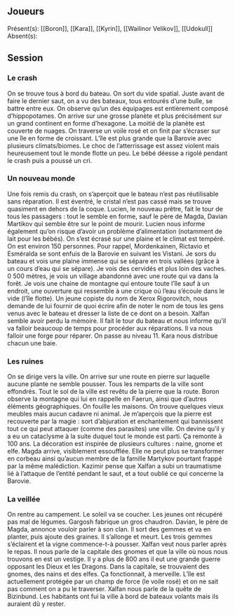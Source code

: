 ## Joueurs
Présent(s): [[Boron]], [[Kara]], [[Kyrin]], [[Wailinor Velikov]], [[Udokull]]
Absent(s): 

## Session

### Le crash
On se trouve tous à bord du bateau. On sort du vide spatial. Juste avant de faire le dernier saut, on a vu des bateaux, tous entourés d’une bulle, se battre entre eux. On observe qu’un des équipages est entièrement composé d’hippopotames. On arrive sur une grosse planète et plus précisément sur un grand continent en forme d’hexagone. La moitié de la planète est couverte de nuages. On traverse un voile rosé et on finit par s’écraser sur une île en forme de croissant. L’île est plus grande que la Barovie avec plusieurs climats/biomes. Le choc de l’atterrissage est assez violent mais heureusement tout le monde flotte un peu. Le bébé déesse a rigolé pendant le crash puis a poussé un cri.

### Un nouveau monde
Une fois remis du crash, on s’aperçoit que le bateau n’est pas réutilisable sans réparation. Il est éventré, le cristal n’est pas cassé mais se trouve quasiment en dehors de la coque.
Lucien, le nouveau prêtre, fait le tour de tous les passagers : tout le semble en forme, sauf le père de Magda, Davian Martikov qui semble être sur le point de mourir. Lucien nous informe également qu’on risque d’avoir un problème d’alimentation (notamment de lait pour les bébés). On s’est écrasé sur une plaine et le climat est tempéré. On est environ 150 personnes. 
Pour rappel, Mordenkainen, Rictavio et Esméralda se sont enfuis de la Barovie en suivant les Vistani.
Je sors du bateau et vois une plaine immense qui se sépare en trois vallées (grâce à un cours d’eau qui se sépare). Je vois des cervidés et plus loin des vaches. 0 500 mètres, je vois un village abandonné avec une route qui va dans la forêt. Je vois une chaine de montagne qui entoure toute l’île sauf à un endroit, une ouverture qui ressemble à une crique où l’eau s’écoule dans le vide (l’île flotte).
Un jeune copiste du nom de Xerox Rigorovitch, nous demande de lui fournir de quoi écrire afin de noter le nom de tous les gens venus avec le bateau et dresser la liste de ce dont on a besoin.
Xalfan semble avoir perdu la mémoire. Il fait le tour du bateau et nous informe qu’il va falloir beaucoup de temps pour procéder aux réparations. Il va nous falloir une forge pour réparer.
On passe au niveau 11.
Kara nous distribue chacun une baie.

### Les ruines
On se dirige vers la ville. On arrive sur une route en pierre sur laquelle aucune plante ne semble pousser. Tous les remparts de la ville sont effondrés. Tout le sol de la ville est revêtu de la pierre que la route.
Boron observe la montagne qui lui en rappelle en Faerun, ainsi que d’autres éléments géographiques. On fouille les maisons. On trouve quelques vieux meubles mais aucun cadavre ni animal.
Je m’aperçois que la pierre est recouverte par la magie : sort d’abjuration et enchantement qui bannissent tout ce qui peut attaquer (comme des parasites) une ville. On devine qu’il y a eu un cataclysme à la suite duquel tout le monde est parti. Ça remonte à 100 ans.
La décoration est inspirée de plusieurs cultures : naine, gnome et elfe.
Magda arrive, visiblement essoufflée. Elle ne peut plus se transformer en corbeau ainsi qu’aucun membre de la famille Martykov pourtant frappé par la même malédiction. Kazimir pense que Xalfan a subi un traumatisme lié à l’attaque de l’entité pendant le saut, et a tout oublié ce qui concerne la Barovie.

### La veillée
On rentre au campement. Le soleil va se coucher. Les jeunes ont récupéré pas mal de légumes. Gargosh fabrique un gros chaudron. 
Davian, le père de Magda, annonce vouloir parler à son clan. Il sort des gemmes et va en planter, puis ajoute des graines.
Il s’allonge et meurt. Les trois gemmes s’éclairent et la vigne commence-t-à pousser.
Xalfan veut nous parler après le repas. Il nous parle de la capitale des gnomes et que la ville où nous nous trouvons en est un vestige. Il y a plus de 800 ans il eut une grande guerre opposant les Dieux et les Dragons. Dans la capitale, se trouvaient des gnomes, des nains et des elfes. Ça fonctionnait, à merveille. L’île est actuellement protégée par un champ de force (le voile rosé) et on ne sait pas comment on a pu le traverser.
Xalfan nous parle de la quête de Bizinbund. Les habitants ont fui la ville à bord de bateaux volants mais ils auraient dû y rester.